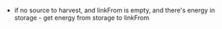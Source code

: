 - if no source to harvest, and linkFrom is empty, and there's energy in storage - get energy from storage to linkFrom